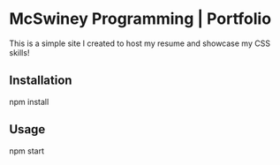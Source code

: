 # McSwiney Programming | Portfolio

This is a simple site I created to host my resume and showcase my CSS skills!

## Installation
npm install

## Usage
npm start
